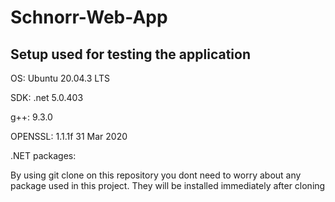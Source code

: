 # Schnorr-Web-App

## Setup used for testing the application

OS: Ubuntu 20.04.3 LTS

SDK: .net 5.0.403

g++: 9.3.0

OPENSSL: 1.1.1f  31 Mar 2020

.NET packages:

By using git clone on this repository you dont need to worry about any package used in this project.
They will be installed immediately after cloning

